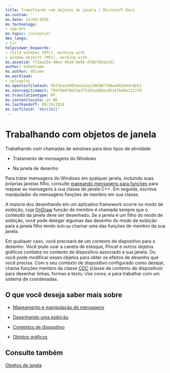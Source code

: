 ```yaml
---
title: Trabalhando com objetos de janela | Microsoft Docs
ms.custom: ''
ms.date: 11/04/2016
ms.technology:
- cpp-mfc
ms.topic: conceptual
dev_langs:
- C++
helpviewer_keywords:
- child windows [MFC], working with
- window objects [MFC], working with
ms.assetid: f73aa254-90e3-46a9-8e9b-d78b7054a331
author: mikeblome
ms.author: mblome
ms.workload:
- cplusplus
ms.openlocfilehash: 55f3eae10954ee2da1386907f88ae8b594dc8e53
ms.sourcegitcommit: 799f9b976623a375203ad8b2ad5147bd6a2212f0
ms.translationtype: MT
ms.contentlocale: pt-BR
ms.lasthandoff: 09/19/2018
ms.locfileid: "46413621"
---
```

# <a name="working-with-window-objects"></a>Trabalhando com objetos de janela

Trabalhando com chamadas de windows para dois tipos de atividade:

- Tratamento de mensagens do Windows

- Na janela de desenho

Para tratar mensagens do Windows em qualquer janela, incluindo suas próprias janelas filho, consulte [mapeando mensagens para funções](../mfc/reference/mapping-messages-to-functions.md) para mapear as mensagens à sua classe de janela C++. Em seguida, escreva manipulador de mensagens funções de membro em sua classe.

A maioria dos desenhando em um aplicativo framework ocorre no modo de exibição, cuja [OnDraw](../mfc/reference/cview-class.md#ondraw) função de membro é chamada sempre que o conteúdo da janela deve ser desenhado. Se a janela é um filho do modo de exibição, você pode delegar algumas das desenho do modo de exibição para a janela filho tendo `OnDraw` chamar uma das funções de membro da sua janela.

Em qualquer caso, você precisará de um contexto de dispositivo para o desenho. Você pode usar a caneta de estoque, Pincel e outros objetos gráficos contidos no contexto de dispositivo associado a sua janela. Ou você pode modificar esses objetos para obter os efeitos de desenho que você precisa. Com o seu contexto de dispositivo configurado como desejar, chame funções membro da classe [CDC](../mfc/reference/cdc-class.md) (classe de contexto de dispositivo) para desenhar linhas, formas e texto; Use cores; e para trabalhar com um sistema de coordenadas.

## <a name="what-do-you-want-to-know-more-about"></a>O que você deseja saber mais sobre

- [Mapeamento e manipulação de mensagens](../mfc/message-handling-and-mapping.md)

- [Desenhando uma exibição](../mfc/drawing-in-a-view.md)

- [Contextos de dispositivo](../mfc/device-contexts.md)

- [Objetos gráficos](../mfc/graphic-objects.md)

## <a name="see-also"></a>Consulte também

[Objetos de janela](../mfc/window-objects.md)

